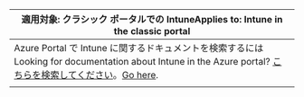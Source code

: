 |<span data-ttu-id="4bed7-101">適用対象: クラシック ポータルでの Intune</span><span class="sxs-lookup"><span data-stu-id="4bed7-101">Applies to: Intune in the classic portal</span></span> |
|--|
|<span data-ttu-id="4bed7-102">Azure Portal で Intune に関するドキュメントを検索するには</span><span class="sxs-lookup"><span data-stu-id="4bed7-102">Looking for documentation about Intune in the Azure portal?</span></span> <span data-ttu-id="4bed7-103">[こちらを検索してください](/intune/what-is-intune)。</span><span class="sxs-lookup"><span data-stu-id="4bed7-103">[Go here](/intune/what-is-intune).</span></span>|
| |
